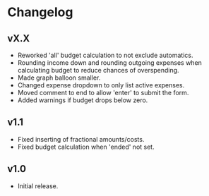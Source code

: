 # Changelog
## vX.X
- Reworked 'all' budget calculation to not exclude automatics.
- Rounding income down and rounding outgoing expenses when calculating budget to reduce chances of overspending.
- Made graph balloon smaller.
- Changed expense dropdown to only list active expenses.
- Moved comment to end to allow 'enter' to submit the form.
- Added warnings if budget drops below zero.

## v1.1
- Fixed inserting of fractional amounts/costs.
- Fixed budget calculation when 'ended' not set.

## v1.0
- Initial release.